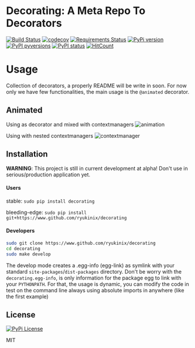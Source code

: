 Decorating: A Meta Repo To Decorators
=================

[![Build Status](https://travis-ci.org/ryukinix/decorating.svg?branch=master)](https://travis-ci.org/ryukinix/decorating)
[![codecov](https://codecov.io/gh/ryukinix/decorating/branch/master/graph/badge.svg)](https://codecov.io/gh/ryukinix/decorating)
[![Requirements Status](https://requires.io/github/ryukinix/decorating/requirements.svg?branch=master)](https://requires.io/github/ryukinix/decorating/requirements/?branch=master)
[![PyPi version](https://img.shields.io/pypi/v/decorating.svg)](https://pypi.python.org/pypi/decorating/)
[![PyPI pyversions](https://img.shields.io/pypi/pyversions/decorating.svg)](https://pypi.python.org/pypi/decorating/)
[![PyPI status](https://img.shields.io/pypi/status/decorating.svg)](https://pypi.python.org/pypi/decorating/)
[![HitCount](https://hitt.herokuapp.com/ryukinix/decorating.svg)](https://github.com/ryukinix/decorating)

# Usage

Collection of decorators, a properly README will be write in soon. For now only we have few functionalities, the main usage is the `@animated` decorator.

## Animated

Using as decorator and mixed with contextmanagers
![animation](https://i.imgur.com/hjkNvEE.gif)

Using with nested contextmanagers
![contextmanager](https://i.imgur.com/EeVnDyy.gif)

## Installation

**WARNING**: This project is still in current development at alpha! Don't use in serious/production application yet.


#### Users

stable:
`sudo pip install decorating`


bleeding-edge:
`sudo pip install git+https://www.github.com/ryukinix/decorating`


#### Developers

```Bash
sudo git clone https://www.github.com/ryukinix/decorating
cd decorating
sudo make develop
```

The develop mode creates a .egg-info (egg-link) as symlink with your standard `site-packages`/`dist-packages` directory. Don't be worry with the `decorating.egg-info`, is only information for the package egg to link with your `PYTHONPATH`. For that, the usage is dynamic, you can modify the code in test on the command line always using absolute imports in anywhere (like the first example)

## License
[![PyPi License](https://img.shields.io/pypi/l/decorating.svg)](https://pypi.python.org/pypi/decorating/)

MIT